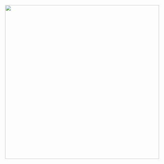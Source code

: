 <img src="https://scontent.cdninstagram.com/v/t51.2885-15/109745935_1311214652554453_2404393823298952705_n.jpg?_nc_cat=111&_nc_sid=8ae9d6&_nc_eui2=AeGz2sXvIFMAJrWztf2UFGDpcmIBQt1w-7FyYgFC3XD7sasDwG_J7oIKh07LEfJZqNz-6zFqU8u7YDPtnJe7YjYy&_nc_ohc=yK_-Ku_i0nAAX8oOOf3&_nc_ht=scontent.cdninstagram.com&oh=ce83b12a5847a3d8a7c23c8fbaf13dfe&oe=5F49AD64" width="500">
